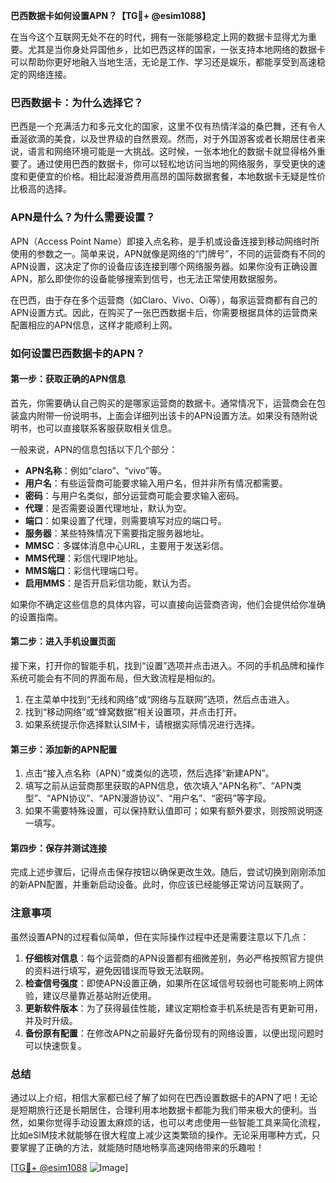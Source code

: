 **巴西数据卡如何设置APN？【TG💪+ @esim1088】**

在当今这个互联网无处不在的时代，拥有一张能够稳定上网的数据卡显得尤为重要。尤其是当你身处异国他乡，比如巴西这样的国家，一张支持本地网络的数据卡可以帮助你更好地融入当地生活，无论是工作、学习还是娱乐，都能享受到高速稳定的网络连接。

### 巴西数据卡：为什么选择它？

巴西是一个充满活力和多元文化的国家，这里不仅有热情洋溢的桑巴舞，还有令人垂涎欲滴的美食，以及世界级的自然景观。然而，对于外国游客或者长期居住者来说，语言和网络环境可能是一大挑战。这时候，一张本地化的数据卡就显得格外重要了。通过使用巴西的数据卡，你可以轻松地访问当地的网络服务，享受更快的速度和更便宜的价格。相比起漫游费用高昂的国际数据套餐，本地数据卡无疑是性价比极高的选择。

### APN是什么？为什么需要设置？

APN（Access Point Name）即接入点名称，是手机或设备连接到移动网络时所使用的参数之一。简单来说，APN就像是网络的“门牌号”，不同的运营商有不同的APN设置，这决定了你的设备应该连接到哪个网络服务器。如果你没有正确设置APN，那么即使你的设备能够搜索到信号，也无法正常使用数据服务。

在巴西，由于存在多个运营商（如Claro、Vivo、Oi等），每家运营商都有自己的APN设置方式。因此，在购买了一张巴西数据卡后，你需要根据具体的运营商来配置相应的APN信息，这样才能顺利上网。

### 如何设置巴西数据卡的APN？

#### 第一步：获取正确的APN信息

首先，你需要确认自己购买的是哪家运营商的数据卡。通常情况下，运营商会在包装盒内附带一份说明书，上面会详细列出该卡的APN设置方法。如果没有随附说明书，也可以直接联系客服获取相关信息。

一般来说，APN的信息包括以下几个部分：
- **APN名称**：例如“claro”、“vivo”等。
- **用户名**：有些运营商可能要求输入用户名，但并非所有情况都需要。
- **密码**：与用户名类似，部分运营商可能会要求输入密码。
- **代理**：是否需要设置代理地址，默认为空。
- **端口**：如果设置了代理，则需要填写对应的端口号。
- **服务器**：某些特殊情况下需要指定服务器地址。
- **MMSC**：多媒体消息中心URL，主要用于发送彩信。
- **MMS代理**：彩信代理IP地址。
- **MMS端口**：彩信代理端口号。
- **启用MMS**：是否开启彩信功能，默认为否。

如果你不确定这些信息的具体内容，可以直接向运营商咨询，他们会提供给你准确的设置指南。

#### 第二步：进入手机设置页面

接下来，打开你的智能手机，找到“设置”选项并点击进入。不同的手机品牌和操作系统可能会有不同的界面布局，但大致流程是相似的。

1. 在主菜单中找到“无线和网络”或“网络与互联网”选项，然后点击进入。
2. 找到“移动网络”或“蜂窝数据”相关设置项，并点击打开。
3. 如果系统提示你选择默认SIM卡，请根据实际情况进行选择。

#### 第三步：添加新的APN配置

1. 点击“接入点名称（APN）”或类似的选项，然后选择“新建APN”。
2. 填写之前从运营商那里获取的APN信息，依次填入“APN名称”、“APN类型”、“APN协议”、“APN漫游协议”、“用户名”、“密码”等字段。
3. 如果不需要特殊设置，可以保持默认值即可；如果有额外要求，则按照说明逐一填写。

#### 第四步：保存并测试连接

完成上述步骤后，记得点击保存按钮以确保更改生效。随后，尝试切换到刚刚添加的新APN配置，并重新启动设备。此时，你应该已经能够正常访问互联网了。

### 注意事项

虽然设置APN的过程看似简单，但在实际操作过程中还是需要注意以下几点：

1. **仔细核对信息**：每个运营商的APN设置都有细微差别，务必严格按照官方提供的资料进行填写，避免因错误而导致无法联网。
2. **检查信号强度**：即使APN设置正确，如果所在区域信号较弱也可能影响上网体验，建议尽量靠近基站附近使用。
3. **更新软件版本**：为了获得最佳性能，建议定期检查手机系统是否有更新可用，并及时升级。
4. **备份原有配置**：在修改APN之前最好先备份现有的网络设置，以便出现问题时可以快速恢复。

### 总结

通过以上介绍，相信大家都已经了解了如何在巴西设置数据卡的APN了吧！无论是短期旅行还是长期居住，合理利用本地数据卡都能为我们带来极大的便利。当然，如果你觉得手动设置太麻烦的话，也可以考虑使用一些智能工具来简化流程，比如eSIM技术就能够在很大程度上减少这类繁琐的操作。无论采用哪种方式，只要掌握了正确的方法，就能随时随地畅享高速网络带来的乐趣啦！

[[TG💪+ @esim1088](https://t.me/s/esim1088) ![Image](https://i.postimg.cc/4NQfJmqS/Snipaste-2025-05-13-00-14-12.png)]